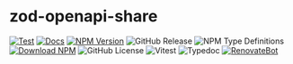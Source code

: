 # zod-openapi-share

[![Test](https://github.com/Myxogastria0808/zod-openapi-share/actions/workflows/test.yaml/badge.svg)](https://github.com/Myxogastria0808/zod-openapi-share/actions/workflows/test.yaml)
[![Docs](https://github.com/Myxogastria0808/zod-openapi-share/actions/workflows/docs.yaml/badge.svg)](https://github.com/Myxogastria0808/zod-openapi-share/actions/workflows/docs.yaml)
[![NPM Version](https://img.shields.io/npm/v/zod-openapi-share.svg)](https://www.npmjs.com/package/zod-openapi-share)
![GitHub Release](https://img.shields.io/github/v/release/Myxogastria0808/zod-openapi-share)
![NPM Type Definitions](https://img.shields.io/npm/types/zod-openapi-share)
[![Download NPM](https://img.shields.io/npm/dm/zod-openapi-share.svg?style=flat)](https://www.npmjs.com/package/zod-openapi-share)
![GitHub License](https://img.shields.io/github/license/Myxogastria0808/zod-openapi-share)
![Vitest](https://img.shields.io/badge/-vitest-6e9f18?style=flat&logo=vitest&logoColor=ffffff)
![Typedoc](https://img.shields.io/badge/docs-typedoc-blue?style=flat-square&logo=typescript&logoColor=white)
[![RenovateBot](https://img.shields.io/badge/RenovateBot-1A1F6C?logo=renovate&logoColor=fff)](#)
